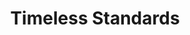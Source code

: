 ---
ee_id: '150'
site: '1'
type: '2'
long_id: 2010-087 Timeless Standards
url: 2010-087-timeless-standards-2
year: '2010'
medium: Inkjet on Comtex
commission:
add_credit:
dims: 56 x 40 inches
pitch:
ps:
live_url:
related:
title: Timeless Standards
youtube:
imgs: timeless-standards-2010-087-full-cropped-database-ropac.jpg
subheading:
year2: '2010'
download:
add_credits:
related_code:
! '':
layout: things-i-made
---